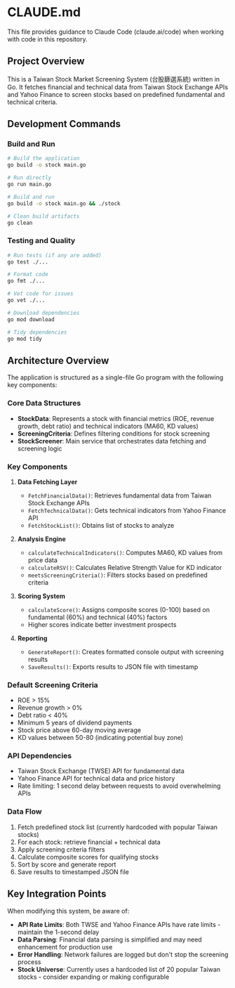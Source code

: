# CLAUDE.md

This file provides guidance to Claude Code (claude.ai/code) when working with code in this repository.

## Project Overview

This is a Taiwan Stock Market Screening System (台股篩選系統) written in Go. It fetches financial and technical data from Taiwan Stock Exchange APIs and Yahoo Finance to screen stocks based on predefined fundamental and technical criteria.

## Development Commands

### Build and Run
```bash
# Build the application
go build -o stock main.go

# Run directly
go run main.go

# Build and run
go build -o stock main.go && ./stock

# Clean build artifacts
go clean
```

### Testing and Quality
```bash
# Run tests (if any are added)
go test ./...

# Format code
go fmt ./...

# Vet code for issues
go vet ./...

# Download dependencies
go mod download

# Tidy dependencies
go mod tidy
```

## Architecture Overview

The application is structured as a single-file Go program with the following key components:

### Core Data Structures
- **StockData**: Represents a stock with financial metrics (ROE, revenue growth, debt ratio) and technical indicators (MA60, KD values)
- **ScreeningCriteria**: Defines filtering conditions for stock screening
- **StockScreener**: Main service that orchestrates data fetching and screening logic

### Key Components

1. **Data Fetching Layer**
   - `FetchFinancialData()`: Retrieves fundamental data from Taiwan Stock Exchange APIs
   - `FetchTechnicalData()`: Gets technical indicators from Yahoo Finance API
   - `FetchStockList()`: Obtains list of stocks to analyze

2. **Analysis Engine**
   - `calculateTechnicalIndicators()`: Computes MA60, KD values from price data
   - `calculateRSV()`: Calculates Relative Strength Value for KD indicator
   - `meetsScreeningCriteria()`: Filters stocks based on predefined criteria

3. **Scoring System**
   - `calculateScore()`: Assigns composite scores (0-100) based on fundamental (60%) and technical (40%) factors
   - Higher scores indicate better investment prospects

4. **Reporting**
   - `GenerateReport()`: Creates formatted console output with screening results
   - `SaveResults()`: Exports results to JSON file with timestamp

### Default Screening Criteria
- ROE > 15%
- Revenue growth > 0%
- Debt ratio < 40%
- Minimum 5 years of dividend payments
- Stock price above 60-day moving average
- KD values between 50-80 (indicating potential buy zone)

### API Dependencies
- Taiwan Stock Exchange (TWSE) API for fundamental data
- Yahoo Finance API for technical data and price history
- Rate limiting: 1 second delay between requests to avoid overwhelming APIs

### Data Flow
1. Fetch predefined stock list (currently hardcoded with popular Taiwan stocks)
2. For each stock: retrieve financial + technical data
3. Apply screening criteria filters
4. Calculate composite scores for qualifying stocks
5. Sort by score and generate report
6. Save results to timestamped JSON file

## Key Integration Points

When modifying this system, be aware of:

- **API Rate Limits**: Both TWSE and Yahoo Finance APIs have rate limits - maintain the 1-second delay
- **Data Parsing**: Financial data parsing is simplified and may need enhancement for production use
- **Error Handling**: Network failures are logged but don't stop the screening process
- **Stock Universe**: Currently uses a hardcoded list of 20 popular Taiwan stocks - consider expanding or making configurable
